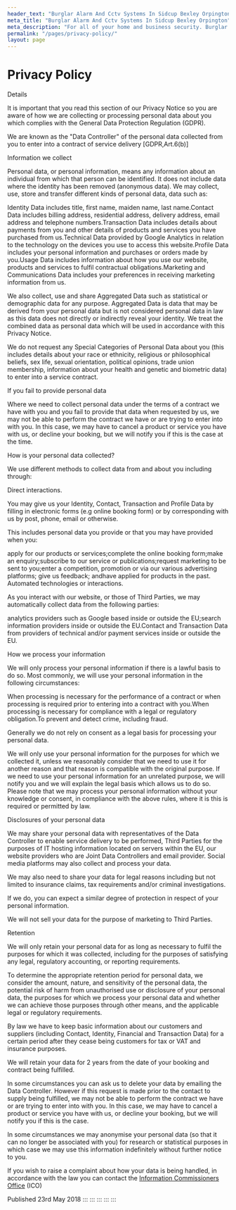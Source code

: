 ```yaml
---
header_text: "Burglar Alarm And Cctv Systems In Sidcup Bexley Orpington"
meta_title: "Burglar Alarm And Cctv Systems In Sidcup Bexley Orpington"
meta_description: "For all of your home and business security. Burglar Alarm Servicing, Burglar Alarm Installation, Alarm Battery and CCTV.. Call 020 8302 4065 or send an email."
permalink: "/pages/privacy-policy/"
layout: page
---
```


# Privacy Policy

Details

It is important that you read this section of our Privacy Notice so you are aware of how we are collecting or processing personal data about you which complies with the General Data Protection Regulation (GDPR).

We are known as the \"Data Controller\" of the personal data collected from you to enter into a contract of service delivery \[GDPR,Art.6(b)\]

Information we collect

Personal data, or personal information, means any information about an individual from which that person can be identified. It does not include data where the identity has been removed (anonymous data). We may collect, use, store and transfer different kinds of personal data, data such as:

Identity Data includes title, first name, maiden name, last name.Contact Data includes billing address, residential address, delivery address, email address and telephone numbers.Transaction Data includes details about payments from you and other details of products and services you have purchased from us.Technical Data provided by Google Analytics in relation to the technology on the devices you use to access this website.Profile Data includes your personal information and purchases or orders made by you.Usage Data includes information about how you use our website, products and services to fulfil contractual obligations.Marketing and Communications Data includes your preferences in receiving marketing information from us.

We also collect, use and share Aggregated Data such as statistical or demographic data for any purpose. Aggregated Data is data that may be derived from your personal data but is not considered personal data in law as this data does not directly or indirectly reveal your identity. We treat the combined data as personal data which will be used in accordance with this Privacy Notice.

We do not request any Special Categories of Personal Data about you (this includes details about your race or ethnicity, religious or philosophical beliefs, sex life, sexual orientation, political opinions, trade union membership, information about your health and genetic and biometric data) to enter into a service contract.

If you fail to provide personal data

Where we need to collect personal data under the terms of a contract we have with you and you fail to provide that data when requested by us, we may not be able to perform the contract we have or are trying to enter into with you. In this case, we may have to cancel a product or service you have with us, or decline your booking, but we will notify you if this is the case at the time.

How is your personal data collected?

We use different methods to collect data from and about you including through:

Direct interactions.

You may give us your Identity, Contact, Transaction and Profile Data by filling in electronic forms (e.g online booking form) or by corresponding with us by post, phone, email or otherwise.

This includes personal data you provide or that you may have provided when you:

apply for our products or services;complete the online booking form;make an enquiry;subscribe to our service or publications;request marketing to be sent to you;enter a competition, promotion or via our various advertising platforms; give us feedback; andhave applied for products in the past. Automated technologies or interactions.

As you interact with our website, or those of Third Parties, we may automatically collect data from the following parties:

analytics providers such as Google based inside or outside the EU;search information providers inside or outside the EU.Contact and Transaction Data from providers of technical and/or payment services inside or outside the EU.

How we process your information

We will only process your personal information if there is a lawful basis to do so. Most commonly, we will use your personal information in the following circumstances:

When processing is necessary for the performance of a contract or when processing is required prior to entering into a contract with you.When processing is necessary for compliance with a legal or regulatory obligation.To prevent and detect crime, including fraud.

Generally we do not rely on consent as a legal basis for processing your personal data.

We will only use your personal information for the purposes for which we collected it, unless we reasonably consider that we need to use it for another reason and that reason is compatible with the original purpose. If we need to use your personal information for an unrelated purpose, we will notify you and we will explain the legal basis which allows us to do so. Please note that we may process your personal information without your knowledge or consent, in compliance with the above rules, where it is this is required or permitted by law.

Disclosures of your personal data

We may share your personal data with representatives of the Data Controller to enable service delivery to be performed, Third Parties for the purposes of IT hosting information located on servers within the EU, our website providers who are Joint Data Controllers and email provider. Social media platforms may also collect and process your data.

We may also need to share your data for legal reasons including but not limited to insurance claims, tax requirements and/or criminal investigations.

If we do, you can expect a similar degree of protection in respect of your personal information.

We will not sell your data for the purpose of marketing to Third Parties.

Retention

We will only retain your personal data for as long as necessary to fulfil the purposes for which it was collected, including for the purposes of satisfying any legal, regulatory accounting, or reporting requirements.

To determine the appropriate retention period for personal data, we consider the amount, nature, and sensitivity of the personal data, the potential risk of harm from unauthorised use or disclosure of your personal data, the purposes for which we process your personal data and whether we can achieve those purposes through other means, and the applicable legal or regulatory requirements.

By law we have to keep basic information about our customers and suppliers (including Contact, Identity, Financial and Transaction Data) for a certain period after they cease being customers for tax or VAT and insurance purposes.

We will retain your data for 2 years from the date of your booking and contract being fulfilled.

In some circumstances you can ask us to delete your data by emailing the Data Controller. However if this request is made prior to the contact to supply being fulfilled, we may not be able to perform the contract we have or are trying to enter into with you. In this case, we may have to cancel a product or service you have with us, or decline your booking, but we will notify you if this is the case.

In some circumstances we may anonymise your personal data (so that it can no longer be associated with you) for research or statistical purposes in which case we may use this information indefinitely without further notice to you.

If you wish to raise a complaint about how your data is being handled, in accordance with the law you can contact the [Information Commissioners Office](https://ico.org.uk/) (ICO)

Published 23rd May 2018
:::
:::
:::
:::
:::